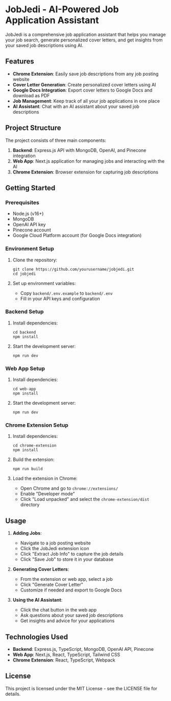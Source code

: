 # JobJedi - AI-Powered Job Application Assistant

JobJedi is a comprehensive job application assistant that helps you manage your job search, generate personalized cover letters, and get insights from your saved job descriptions using AI.

## Features

- **Chrome Extension**: Easily save job descriptions from any job posting website
- **Cover Letter Generation**: Create personalized cover letters using AI
- **Google Docs Integration**: Export cover letters to Google Docs and download as PDF
- **Job Management**: Keep track of all your job applications in one place
- **AI Assistant**: Chat with an AI assistant about your saved job descriptions

## Project Structure

The project consists of three main components:

1. **Backend**: Express.js API with MongoDB, OpenAI, and Pinecone integration
2. **Web App**: Next.js application for managing jobs and interacting with the AI
3. **Chrome Extension**: Browser extension for capturing job descriptions

## Getting Started

### Prerequisites

- Node.js (v16+)
- MongoDB
- OpenAI API key
- Pinecone account
- Google Cloud Platform account (for Google Docs integration)

### Environment Setup

1. Clone the repository:
   ```
   git clone https://github.com/yourusername/jobjedi.git
   cd jobjedi
   ```

2. Set up environment variables:
   - Copy `backend/.env.example` to `backend/.env`
   - Fill in your API keys and configuration

### Backend Setup

1. Install dependencies:
   ```
   cd backend
   npm install
   ```

2. Start the development server:
   ```
   npm run dev
   ```

### Web App Setup

1. Install dependencies:
   ```
   cd web-app
   npm install
   ```

2. Start the development server:
   ```
   npm run dev
   ```

### Chrome Extension Setup

1. Install dependencies:
   ```
   cd chrome-extension
   npm install
   ```

2. Build the extension:
   ```
   npm run build
   ```

3. Load the extension in Chrome:
   - Open Chrome and go to `chrome://extensions/`
   - Enable "Developer mode"
   - Click "Load unpacked" and select the `chrome-extension/dist` directory

## Usage

1. **Adding Jobs**:
   - Navigate to a job posting website
   - Click the JobJedi extension icon
   - Click "Extract Job Info" to capture the job details
   - Click "Save Job" to store it in your database

2. **Generating Cover Letters**:
   - From the extension or web app, select a job
   - Click "Generate Cover Letter"
   - Customize if needed and export to Google Docs

3. **Using the AI Assistant**:
   - Click the chat button in the web app
   - Ask questions about your saved job descriptions
   - Get insights and advice for your applications

## Technologies Used

- **Backend**: Express.js, TypeScript, MongoDB, OpenAI API, Pinecone
- **Web App**: Next.js, React, TypeScript, Tailwind CSS
- **Chrome Extension**: React, TypeScript, Webpack

## License

This project is licensed under the MIT License - see the LICENSE file for details. 